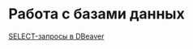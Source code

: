 # Работа с базами данных
[SELECT-запросы в DBeaver](https://docs.google.com/spreadsheets/d/1NhvkgHA4OBr6P2XT5h_eNW7OxCzQc-nIT8JCKDW77iU/edit#gid=0)
